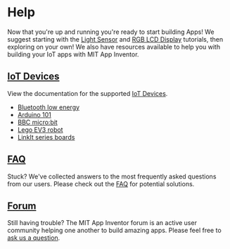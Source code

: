 # Help

Now that you're up and running you're ready to start building Apps! We suggest starting with the
<a href="/assets/howtos/MIT_App_Inventor_IoT_Light_Sensor.pdf" target="_blank">Light Sensor</a>
and <a href="/assets/howtos/MIT_App_Inventor_IoT_RgbLcd.pdf" target="_blank">RGB LCD Display</a>
tutorials, then exploring on your own! We also have resources available to help you with building your IoT apps with MIT App Inventor.

## [IoT Devices](#/devices/devicesintro)
View the documentation for the supported [IoT Devices](#/devices/devicesintro).

*   [Bluetooth low energy](#/bluetoothle/bluetoothleintro)
*   [Arduino 101](#/arduino101/arduino101intro)
*   [BBC micro:bit](#/microbit/microbitintro)
*   [Lego EV3 robot](#/legoev3/legoev3intro)
*   [LinkIt series boards](#/linkit/linkitbitintro)

## [FAQ](#/faq/faq)
Stuck? We've collected answers to the most frequently asked questions from our users. Please check out the [FAQ](#/faq/faq) for potential solutions.

## <a href="https://groups.google.com/forum/#!forum/mitappinventortest" target="_blank">Forum</a>
Still having trouble? The MIT App Inventor forum is an active user community helping one another to build amazing apps. Please feel free to <a href="https://groups.google.com/forum/#!categories/mitappinventortest" target="_blank">ask us a question</a>.
